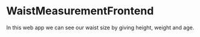 # WaistMeasurementFrontend
In this web app we can see our waist size by giving height, weight and age.
